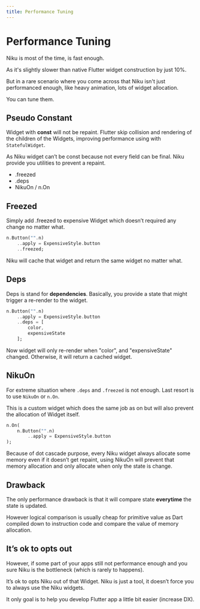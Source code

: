 ```yaml
---
title: Performance Tuning
---
```

# Performance Tuning
Niku is most of the time, is fast enough.

As it's slightly slower than native Flutter widget construction by just 10%.

But in a rare scenario where you come across that Niku isn't just performanced enough, like heavy animation, lots of widget allocation.

You can tune them.

## Pseudo Constant
Widget with **const** will not be repaint.
Flutter skip collision and rendering of the children of the Widgets, improving performance using with `StatefulWidget`.

As Niku widget can’t be const because not every field can be final.
Niku provide you utilities to prevent a repaint.

- .freezed
- .deps
- NikuOn / n.On

## Freezed
Simply add .freezed to expensive Widget which doesn’t required any change no matter what.
```dart
n.Button("".n)
    ..apply = ExpensiveStyle.button
    ..freezed;
```

Niku will cache that widget and return the same widget no matter what.

## Deps
Deps is stand for **dependencies**.
Basically, you provide a state that might trigger a re-render to the widget.

```dart
n.Button("".n)
    ..apply = ExpensiveStyle.button
    ..deps = [
        color,
        expensiveState
    ];
```

Now widget will only re-render when "color", and "expensiveState" changed.
Otherwise, it will return a cached widget.

## NikuOn
For extreme situation where `.deps` and `.freezed` is not enough.
Last resort is to use `NikuOn` or `n.On`.

This is a custom widget which does the same job as on but will also prevent the allocation of Widget itself.

```dart
n.On(
    n.Button("".n)
        ..apply = ExpensiveStyle.button
);
```

Because of dot cascade purpose, every Niku widget always allocate some memory even if it doesn’t get repaint, using NikuOn will prevent that memory allocation and only allocate when only the state is change.

## Drawback
The only performance drawback is that it will compare state **everytime** the state is updated.

However logical comparison is usually cheap for primitive value as Dart compiled down to instruction code and compare the value of memory allocation.

## It’s ok to opts out
However, if some part of your apps still not performance enough and you sure Niku is the bottleneck (which is rarely to happens).

It’s ok to opts Niku out of that Widget.
Niku is just a tool, it doesn’t force you to always use the Niku widgets.

It only goal is to help you develop Flutter app a little bit easier (increase DX).
